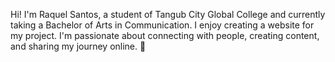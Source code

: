 Hi! I'm Raquel Santos, a student of Tangub City Global College and currently taking a Bachelor of Arts in Communication. I enjoy creating a website for my project. I'm passionate about connecting with people, creating content, and sharing my journey online. 🫶
